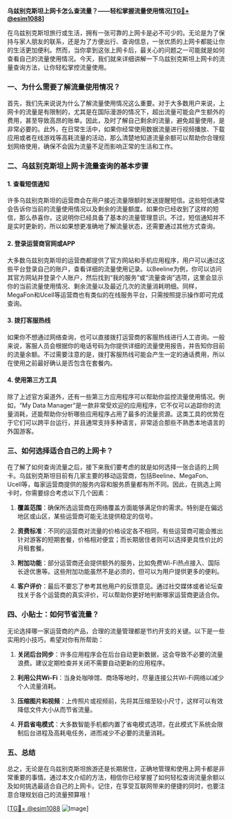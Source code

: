 **乌兹别克斯坦上网卡怎么查流量？——轻松掌握流量使用情况[[TG💪+ @esim1088](https://t.me/s/esim1088)]**

在乌兹别克斯坦旅行或生活，拥有一张可靠的上网卡是必不可少的。无论是为了保持与家人朋友的联系，还是为了方便出行、查询信息，一张优质的上网卡都能让你的生活更加便利。然而，当你拿到这张上网卡后，最关心的问题之一可能就是如何查看自己的流量使用情况。今天，我们就来详细讲解一下乌兹别克斯坦上网卡的流量查询方法，让你轻松掌控流量使用。

### 一、为什么需要了解流量使用情况？

首先，我们先来说说为什么了解流量使用情况这么重要。对于大多数用户来说，上网卡的流量是有限制的，尤其是在国际漫游的情况下，超出流量可能会产生额外的费用，甚至导致高昂的账单。因此，及时了解自己剩余的流量，避免超量使用，是非常必要的。此外，在日常生活中，如果你经常使用数据流量进行视频播放、下载应用或者在线游戏等高耗流量的活动，那么清楚地知道流量余额可以帮助你合理规划网络使用，确保不会因为流量不足而影响正常的生活和工作。

### 二、乌兹别克斯坦上网卡流量查询的基本步骤

#### 1. 查看短信通知

许多乌兹别克斯坦的运营商会在用户接近流量限额时发送提醒短信。这些短信通常会告诉你当前的流量使用情况以及剩余的流量额度。如果你已经收到了这样的短信，那么恭喜你，这说明你已经具备了基本的流量管理意识。不过，短信通知并不是实时更新的，所以如果想更准确地了解流量状态，还需要通过其他方式查询。

#### 2. 登录运营商官网或APP

大多数乌兹别克斯坦的运营商都提供了官方网站和手机应用程序，用户可以通过这些平台登录自己的账户，查看详细的流量使用记录。以Beeline为例，你可以访问其官方网站并登录个人账户，然后找到“我的服务”或“流量查询”选项，这里会显示你的当前流量使用情况、剩余流量以及最近几次的流量消耗明细。同样，MegaFon和Ucell等运营商也有类似的在线服务平台，只需按照提示操作即可完成查询。

#### 3. 拨打客服热线

如果你不想通过网络查询，也可以直接拨打运营商的客服热线进行人工咨询。一般来说，客服人员会根据你的电话号码为你提供详细的流量使用报告，并告知你目前的流量余额。不过需要注意的是，拨打客服热线可能会产生一定的通话费用，所以在使用之前最好确认是否包含在套餐内。

#### 4. 使用第三方工具

除了上述官方渠道外，还有一些第三方应用程序可以帮助你监控流量使用情况。例如，“My Data Manager”是一款非常受欢迎的应用程序，它不仅可以追踪你的流量消耗，还能帮助你分析哪些应用程序占用了最多的流量资源。这类工具的优势在于它们可以跨平台运行，并且通常支持多种语言，非常适合那些不熟悉本地语言的外国游客。

### 三、如何选择适合自己的上网卡？

在了解了如何查询流量之后，接下来我们要考虑的就是如何选择一张合适的上网卡。乌兹别克斯坦目前有几家主要的移动运营商，包括Beeline、MegaFon、Ucell等，每家运营商提供的服务内容和服务质量都有所不同。因此，在挑选上网卡时，你需要综合考虑以下几个因素：

1. **覆盖范围**：确保所选运营商在网络覆盖方面能够满足你的需求。特别是在偏远地区或山区，某些运营商可能无法提供稳定的信号。
   
2. **资费标准**：不同的运营商对流量的价格设定各不相同，有些运营商可能会推出针对游客的短期套餐，价格相对便宜；而长期居住者则可以选择更具性价比的月租套餐。
   
3. **附加功能**：部分运营商还会提供额外的服务，比如免费Wi-Fi热点接入、国际长途优惠等。这些附加功能虽然不是必须的，但可以为用户提供更多的便利。
   
4. **客户评价**：最后不要忘了参考其他用户的反馈意见。通过社交媒体或者论坛查找关于各个运营商的真实评价，可以帮助你更好地判断哪家运营商更适合你。

### 四、小贴士：如何节省流量？

无论选择哪一家运营商的产品，合理的流量管理都是节约开支的关键。以下是一些实用的小技巧，希望对你有所帮助：

1. **关闭后台同步**：许多应用程序会在后台自动更新数据，这会导致不必要的流量浪费。建议定期检查并关闭不需要自动更新的应用程序。
   
2. **利用公共Wi-Fi**：当身处咖啡馆、商场等地时，尽量连接公共Wi-Fi网络以减少个人流量消耗。
   
3. **压缩图片和视频**：上传照片或视频前，先将其压缩至较小尺寸，这样可以有效降低文件大小从而节省流量。
   
4. **开启省电模式**：大多数智能手机都内置了省电模式选项，在此模式下系统会限制后台进程及高耗电任务，进而减少不必要的流量消耗。

### 五、总结

总之，无论是在乌兹别克斯坦旅游还是长期居住，正确地管理和使用上网卡都是非常重要的事情。通过本文介绍的方法，相信你已经掌握了如何轻松查询流量余额以及如何挑选最适合自己的上网卡。记住，在享受互联网带来的便捷的同时，也要注意合理规划自己的流量预算哦！

[[TG💪+ @esim1088](https://t.me/s/esim1088) ![Image](https://i.postimg.cc/4NQfJmqS/Snipaste-2025-05-13-00-14-12.png)]